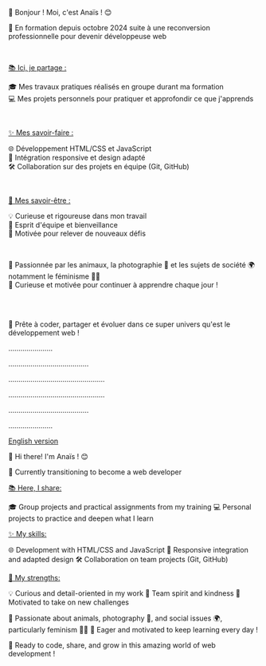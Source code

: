 👋 Bonjour ! Moi, c'est Anaïs ! 😊


💼 En formation depuis octobre 2024 suite à une reconversion professionnelle pour devenir développeuse web

<br/>

<ins>📚 Ici, je partage :</ins>

🎓 Mes travaux pratiques réalisés en groupe durant ma formation
<br/>💻 Mes projets personnels pour pratiquer et approfondir ce que j'apprends

<br/>

<ins>✨ Mes savoir-faire :</ins>

🌐 Développement HTML/CSS et JavaScript
<br/>🔧 Intégration responsive et design adapté
<br/>🛠️ Collaboration sur des projets en équipe (Git, GitHub)

<br/>

<ins>🌟 Mes savoir-être :</ins>

💡 Curieuse et rigoureuse dans mon travail
<br/>🤝 Esprit d'équipe et bienveillance
<br/>🚀 Motivée pour relever de nouveaux défis

<br/>

🐾 Passionnée par les animaux, la photographie 📸 et les sujets de société 🌍 notamment le féminisme 💜🌈
<br/>🌱 Curieuse et motivée pour continuer à apprendre chaque jour !

<br/>

<br/>🚀 Prête à coder, partager et évoluer dans ce super univers qu'est le développement web !



<p>                                                                                               </p>
<p>                                     ......................                          </p>
<p>                             ........................................                          </p>
<p>                        ................................................                          </p>
<p>                        ................................................                          </p>
<p>                             ........................................                          </p>
<p>                                     ......................                          </p>
<p>                                                                                               </p>




<ins>English version</ins>

👋 Hi there! I'm Anaïs ! 😊

💼 Currently transitioning to become a web developer


<ins>📚 Here, I share:</ins>

🎓 Group projects and practical assignments from my training
💻 Personal projects to practice and deepen what I learn



<ins>✨ My skills:</ins>

🌐 Development with HTML/CSS and JavaScript
🔧 Responsive integration and adapted design
🛠️ Collaboration on team projects (Git, GitHub)



<ins>🌟 My strengths:</ins>

💡 Curious and detail-oriented in my work
🤝 Team spirit and kindness
🚀 Motivated to take on new challenges



🐾 Passionate about animals, photography 📸, and social issues 🌍, particularly feminism 💜🌈
🌱 Eager and motivated to keep learning every day !



🚀 Ready to code, share, and grow in this amazing world of web development !
